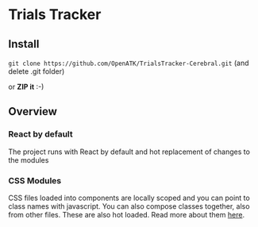 # Trials Tracker  

## Install
`git clone https://github.com/OpenATK/TrialsTracker-Cerebral.git` (and delete .git folder)

or **ZIP it** :-)

## Overview

### React by default
The project runs with React by default and hot replacement of changes to the modules

### CSS Modules
CSS files loaded into components are locally scoped and you can point to class names with javascript. You can also compose classes together, also from other files. These are also hot loaded. Read more about them [here](http://glenmaddern.com/articles/css-modules).
